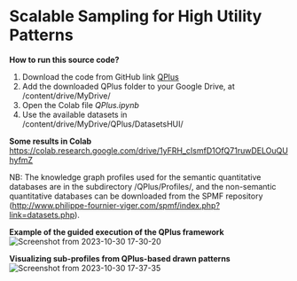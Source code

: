 # Scalable Sampling for High Utility Patterns

**How to run this source code?**
1. Download the code from GitHub link [QPlus](https://github.com/ScalableSamplingInLargeDatabases/QPlus)
2. Add the downloaded QPlus folder to your Google Drive, at /content/drive/MyDrive/
3. Open the Colab file *QPlus.ipynb*
4. Use the available datasets in /content/drive/MyDrive/QPlus/DatasetsHUI/

**Some results in Colab**
https://colab.research.google.com/drive/1yFRH_cIsmfD1OfQ71ruwDELOuQUhyfmZ


NB: The knowledge graph profiles used for the semantic quantitative databases are in the subdirectory /QPlus/Profiles/, and the non-semantic quantitative databases can be downloaded from the SPMF repository (http://www.philippe-fournier-viger.com/spmf/index.php?link=datasets.php).

**Example of the guided execution of the QPlus framework**
![Screenshot from 2023-10-30 17-30-20](https://github.com/laminediopbsf/NT4QPlus/assets/123580090/3ffd00bd-7e12-45de-81cc-1a10b4998caf)



**Visualizing sub-profiles from QPlus-based drawn patterns**
![Screenshot from 2023-10-30 17-37-35](https://github.com/laminediopbsf/NT4QPlus/assets/123580090/6674cda4-5a57-44c6-8665-d5f45fc98f1b)

